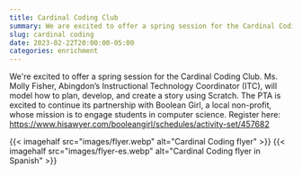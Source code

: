 ```yaml
--- 
title: Cardinal Coding Club
summary: We are excited to offer a spring session for the Cardinal Coding Club.
slug: cardinal coding
date: 2023-02-22T20:00:00-05:00
categories: enrichment
---
```


We're excited to offer a spring session for the Cardinal Coding Club. Ms. Molly Fisher, Abingdon’s Instructional Technology Coordinator (ITC), will model how to plan, develop, and create a story using Scratch. The PTA is excited to continue its partnership with Boolean Girl, a local non-profit, whose mission is to engage students in computer science. Register here: https://www.hisawyer.com/booleangirl/schedules/activity-set/457682

{{< imagehalf src="images/flyer.webp" alt="Cardinal Coding flyer" >}}
{{< imagehalf src="images/flyer-es.webp" alt="Cardinal Coding flyer in Spanish" >}}